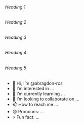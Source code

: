 ###### Heading 1
###### Heading 2
###### Heading 3
###### Heading 4
###### Heading 5


- 👋 Hi, I’m @abragdon-rcs
- 👀 I’m interested in ...
- 🌱 I’m currently learning ...
- 💞️ I’m looking to collaborate on ...
- 📫 How to reach me ...
- 😄 Pronouns: ...
- ⚡ Fun fact: ...

<!---
abragdon-rcs/abragdon-rcs is a ✨ special ✨ repository because its `README.md` (this file) appears on your GitHub profile.
You can click the Preview link to take a look at your changes.
--->
